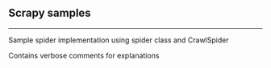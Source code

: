 ## Scrapy samples

---
Sample spider implementation using spider class and CrawlSpider

Contains verbose comments for explanations  